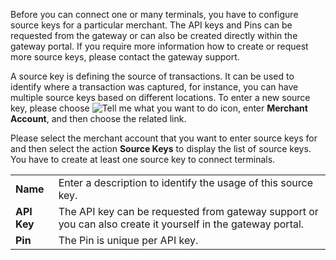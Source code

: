 Before you can connect one or many terminals, you have to configure source keys for a particular merchant. The API keys and Pins can be requested from the gateway or can also be created directly within the gateway portal. If you require more information how to create or request more source keys, please contact the gateway support.

A source key is defining the source of transactions. It can be used to identify where a transaction was captured, for instance, you can have multiple source keys based on different locations. To enter a new source key, please choose ![Tell me what you want to do](/images/magnifying-glass.gif) icon, enter **Merchant Account**, and then choose the related link.

Please select the merchant account that you want to enter source keys for and then select the action **Source Keys** to display the list of source keys.  You have to create at least one source key to connect terminals.

|             |                                                                                                             |
|-------------|-------------------------------------------------------------------------------------------------------------|
| **Name**    | Enter a description to identify the usage of this source key.                                               |
| **API Key** | The API key can be requested from gateway support or you can also create it yourself in the gateway portal. |
| **Pin**     | The Pin is unique per API key.                                                                              |